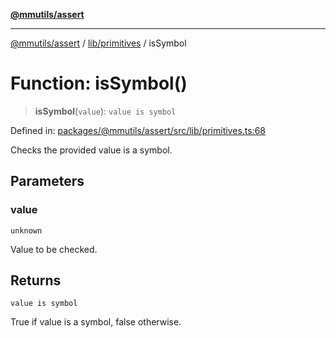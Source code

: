 [**@mmutils/assert**](../../../README.md)

***

[@mmutils/assert](../../../modules.md) / [lib/primitives](../README.md) / isSymbol

# Function: isSymbol()

> **isSymbol**(`value`): `value is symbol`

Defined in: [packages/@mmutils/assert/src/lib/primitives.ts:68](https://github.com/mastermind-0xff/-mm-monorepo/blob/ca3710bd8bb8c2ee105ac4cbba3822a7d96ba98d/packages/@mmutils/assert/src/lib/primitives.ts#L68)

Checks the provided value is a symbol.

## Parameters

### value

`unknown`

Value to be checked.

## Returns

`value is symbol`

True if value is a symbol, false otherwise.
